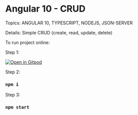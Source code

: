 # Angular 10 - CRUD

Topics: ANGULAR 10, TYPESCRIPT, NODEJS, JSON-SERVER

Details: Simple CRUD (create, read, update, delete)

To run project online:

Step 1:

[![Open in Gitpod](https://gitpod.io/button/open-in-gitpod.svg)](https://gitpod.io/#https://github.com/gilsonmneto/angular-crud)

Step 2:

### `npm i`

Step 3:

### `npm start`
